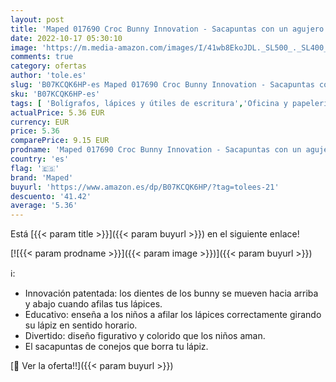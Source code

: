 ```yaml
---
layout: post
title: 'Maped 017690 Croc Bunny Innovation - Sacapuntas con un agujero  color azul'
date: 2022-10-17 05:30:10
image: 'https://m.media-amazon.com/images/I/41wb8EkoJDL._SL500_._SL400_.jpg'
comments: true
category: ofertas
author: 'tole.es'
slug: 'B07KCQK6HP-es Maped 017690 Croc Bunny Innovation - Sacapuntas con un...'
sku: 'B07KCQK6HP-es'
tags: [ 'Bolígrafos, lápices y útiles de escritura','Oficina y papelería','Sacapuntas','maped','sacapuntas','🇪🇸', ]
actualPrice: 5.36 EUR
currency: EUR
price: 5.36
comparePrice: 9.15 EUR
prodname: 'Maped 017690 Croc Bunny Innovation - Sacapuntas con un agujero  color azul'
country: 'es'
flag: '🇪🇸'
brand: 'Maped'
buyurl: 'https://www.amazon.es/dp/B07KCQK6HP/?tag=tolees-21'
descuento: '41.42'
average: '5.36'
---
```


Está [{{< param title >}}]({{< param buyurl >}}) en el siguiente enlace!

[![{{< param prodname >}}]({{< param image >}})]({{< param buyurl >}})

ℹ️:

- Innovación patentada: los dientes de los bunny se mueven hacia arriba y abajo cuando afilas tus lápices.
- Educativo: enseña a los niños a afilar los lápices correctamente girando su lápiz en sentido horario.
- Divertido: diseño figurativo y colorido que los niños aman.
- El sacapuntas de conejos que borra tu lápiz.

[🛒 Ver la oferta!!]({{< param buyurl >}})
